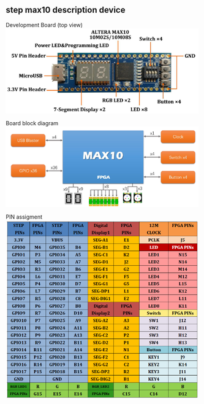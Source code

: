 ## step max10 description device
Development Board (top view)  
![PIN assigment](./../md_src/top_view.png)  

Board block diagram  
![board_block_diagram](./../md_src/board_block_diagram.png)  

PIN assigment  
![PIN assigment](./../md_src/pin_assigment.png)  
